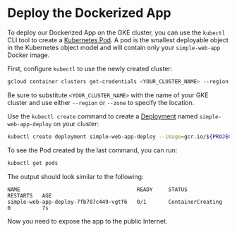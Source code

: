 # Deploy the Dockerized App

To deploy our Dockerized App on the GKE cluster, you can use the `kubectl` CLI tool to create a
[Kubernetes Pod](https://kubernetes.io/docs/concepts/workloads/pods/pod-overview/). A pod is the smallest deployable
object in the Kubernetes object model and will contain only your `simple-web-app` Docker image.

First, configure `kubectl` to use the newly created cluster:

``` bash
gcloud container clusters get-credentials <YOUR_CLUSTER_NAME> --region europe-west3
```

Be sure to substitute `<YOUR_CLUSTER_NAME>` with the name of your GKE cluster and use either `--region` or
`--zone` to specify the location.

Use the `kubectl create` command to create a
[Deployment](https://kubernetes.io/docs/concepts/workloads/controllers/deployment/) named `simple-web-app-deploy` on your
cluster:

``` bash
kubectl create deployment simple-web-app-deploy --image=gcr.io/${PROJECT_ID}/simple-web-app:v1
```

To see the Pod created by the last command, you can run:

``` bash
kubectl get pods
```

The output should look similar to the following:

    NAME                                     READY     STATUS             RESTARTS   AGE
    simple-web-app-deploy-7fb787c449-vgtf6   0/1       ContainerCreating  0          7s

Now you need to expose the app to the public Internet.



<!-- ##DOCS-SOURCER-START
{"sourcePlugin":"Service Catalog Reference","hash":"ed3b77ca78fd21be7c3c690c795cf48b"}
##DOCS-SOURCER-END -->
